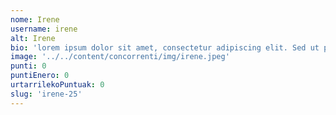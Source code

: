 ```yaml
---
nome: Irene
username: irene
alt: Irene
bio: 'lorem ipsum dolor sit amet, consectetur adipiscing elit. Sed ut purus eget'
image: '../../content/concorrenti/img/irene.jpeg'
punti: 0
puntiEnero: 0
urtarrilekoPuntuak: 0
slug: 'irene-25'
---
```

